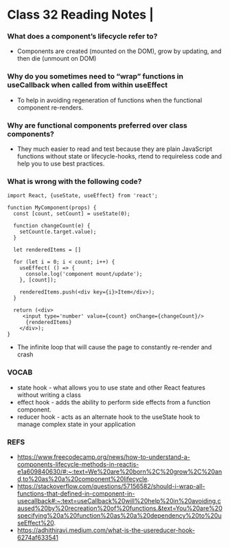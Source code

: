 # Class 32 Reading Notes |

### What does a component’s lifecycle refer to?
- Components are created (mounted on the DOM), grow by updating, and then die (unmount on DOM)
### Why do you sometimes need to “wrap” functions in useCallback when called from within useEffect
- To help in avoiding regeneration of functions when the functional component re-renders. 
### Why are functional components preferred over class components?
- They much easier to read and test because they are plain JavaScript functions without state or lifecycle-hooks, rtend to requireless code and help you to use best practices.
### What is wrong with the following code?
```
import React, {useState, useEffect} from 'react';

function MyComponent(props) {
  const [count, setCount] = useState(0);

  function changeCount(e) {
    setCount(e.target.value);
  }

  let renderedItems = []

  for (let i = 0; i < count; i++) {
    useEffect( () => {
      console.log('component mount/update');
    }, [count]);

    renderedItems.push(<div key={i}>Item</div>);
  }

  return (<div>
     <input type='number' value={count} onChange={changeCount}/>
      {renderedItems}
    </div>);
}
```
- The infinite loop that will cause the page to constantly re-render and crash

### VOCAB
- state hook - what allows you to use state and other React features without writing a class
- effect hook - adds the ability to perform side effects from a function component.
- reducer hook - acts as an alternate hook to the useState hook to manage complex state in your application

### REFS
- https://www.freecodecamp.org/news/how-to-understand-a-components-lifecycle-methods-in-reactjs-e1a609840630/#:~:text=We%20are%20born%2C%20grow%2C%20and,to%20as%20a%20component%20lifecycle.
- https://stackoverflow.com/questions/57156582/should-i-wrap-all-functions-that-defined-in-component-in-usecallback#:~:text=useCallback%20will%20help%20in%20avoiding,caused%20by%20recreation%20of%20functions.&text=You%20are%20specifying%20a%20function%20as%20a%20dependency%20to%20useEffect%20.
- https://adhithiravi.medium.com/what-is-the-usereducer-hook-6274af633541

